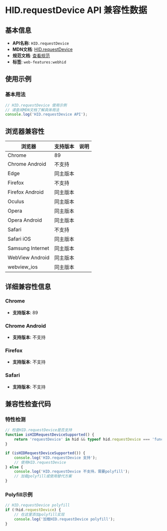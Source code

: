 # HID.requestDevice API 兼容性数据

## 基本信息

- **API名称**: `HID.requestDevice`
- **MDN文档**: [HID.requestDevice](https://developer.mozilla.org/docs/Web/API/HID/requestDevice)
- **规范文档**: [查看规范](https://wicg.github.io/webhid/#dom-hid-requestdevice)
- **标签**: `web-features:webhid`

## 使用示例

### 基本用法

```javascript
// HID.requestDevice 使用示例
// 请查阅MDN文档了解具体用法
console.log('HID.requestDevice API');
```

## 浏览器兼容性

| 浏览器 | 支持版本 | 说明 |
|--------|----------|------|
| Chrome | 89 |  |
| Chrome Android | 不支持 |  |
| Edge | 同主版本 |  |
| Firefox | 不支持 |  |
| Firefox Android | 同主版本 |  |
| Oculus | 同主版本 |  |
| Opera | 同主版本 |  |
| Opera Android | 同主版本 |  |
| Safari | 不支持 |  |
| Safari iOS | 同主版本 |  |
| Samsung Internet | 同主版本 |  |
| WebView Android | 同主版本 |  |
| webview_ios | 同主版本 |  |

## 详细兼容性信息

### Chrome

- **支持版本**: 89

### Chrome Android

- **支持版本**: 不支持

### Firefox

- **支持版本**: 不支持

### Safari

- **支持版本**: 不支持

## 兼容性检查代码

### 特性检测

```javascript
// 检查HID.requestDevice是否支持
function isHIDRequestDeviceSupported() {
    return 'requestDevice' in hid && typeof hid.requestDevice === 'function';
}

if (isHIDRequestDeviceSupported()) {
    console.log('HID.requestDevice 支持');
    // 使用HID.requestDevice
} else {
    console.log('HID.requestDevice 不支持，需要polyfill');
    // 加载polyfill或使用替代方案
}
```

### Polyfill示例

```javascript
// HID.requestDevice polyfill
if (!hid.requestDevice) {
    // 在这里添加polyfill实现
    console.log('加载HID.requestDevice polyfill');
}
```

